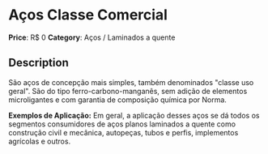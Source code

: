 # Aços Classe Comercial

**Price**: R$ 0
**Category**: Aços / Laminados a quente

## Description
São aços de concepção mais simples, também denominados "classe uso geral". São do tipo ferro-carbono-manganês, sem adição de elementos microligantes e com garantia de composição química por Norma.

**Exemplos de Aplicação:** Em geral, a aplicação desses aços se dá todos os segmentos consumidores de aços
planos laminados a quente como construção civil e mecânica, autopeças, tubos e
perfis, implementos agrícolas e outros.